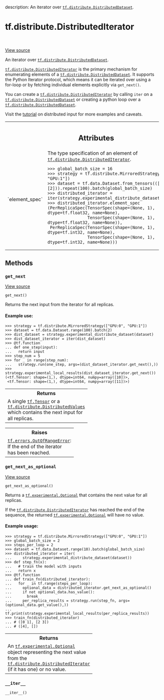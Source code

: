 description: An iterator over <a href="../../tf/distribute/DistributedDataset.md"><code>tf.distribute.DistributedDataset</code></a>.

<div itemscope itemtype="http://developers.google.com/ReferenceObject">
<meta itemprop="name" content="tf.distribute.DistributedIterator" />
<meta itemprop="path" content="Stable" />
<meta itemprop="property" content="__iter__"/>
<meta itemprop="property" content="get_next"/>
<meta itemprop="property" content="get_next_as_optional"/>
</div>

# tf.distribute.DistributedIterator

<!-- Insert buttons and diff -->

<table class="tfo-notebook-buttons tfo-api nocontent" align="left">

</table>

<a target="_blank" href="/code/stable/tensorflow/python/distribute/input_lib.py">View source</a>



An iterator over <a href="../../tf/distribute/DistributedDataset.md"><code>tf.distribute.DistributedDataset</code></a>.

<!-- Placeholder for "Used in" -->

<a href="../../tf/distribute/DistributedIterator.md"><code>tf.distribute.DistributedIterator</code></a> is the primary mechanism for enumerating
elements of a <a href="../../tf/distribute/DistributedDataset.md"><code>tf.distribute.DistributedDataset</code></a>. It supports the Python
Iterator protocol, which means it can be iterated over using a for-loop or by
fetching individual elements explicitly via `get_next()`.

You can create a <a href="../../tf/distribute/DistributedIterator.md"><code>tf.distribute.DistributedIterator</code></a> by calling `iter` on
a <a href="../../tf/distribute/DistributedDataset.md"><code>tf.distribute.DistributedDataset</code></a> or creating a python loop over a
<a href="../../tf/distribute/DistributedDataset.md"><code>tf.distribute.DistributedDataset</code></a>.

Visit the [tutorial](https://www.tensorflow.org/tutorials/distribute/input)
on distributed input for more examples and caveats.



<!-- Tabular view -->
 <table class="responsive fixed orange">
<colgroup><col width="214px"><col></colgroup>
<tr><th colspan="2"><h2 class="add-link">Attributes</h2></th></tr>

<tr>
<td>
`element_spec`
</td>
<td>
The type specification of an element of <a href="../../tf/distribute/DistributedIterator.md"><code>tf.distribute.DistributedIterator</code></a>.


```
>>> global_batch_size = 16
>>> strategy = tf.distribute.MirroredStrategy(["GPU:0", "GPU:1"])
>>> dataset = tf.data.Dataset.from_tensors(([1.],[2])).repeat(100).batch(global_batch_size)
>>> distributed_iterator = iter(strategy.experimental_distribute_dataset(dataset))
>>> distributed_iterator.element_spec
(PerReplicaSpec(TensorSpec(shape=(None, 1), dtype=tf.float32, name=None),
                TensorSpec(shape=(None, 1), dtype=tf.float32, name=None)),
 PerReplicaSpec(TensorSpec(shape=(None, 1), dtype=tf.int32, name=None),
                TensorSpec(shape=(None, 1), dtype=tf.int32, name=None)))
```
</td>
</tr>
</table>



## Methods

<h3 id="get_next"><code>get_next</code></h3>

<a target="_blank" href="/code/stable/tensorflow/python/distribute/input_lib.py">View source</a>

<pre class="devsite-click-to-copy prettyprint lang-py tfo-signature-link">
<code>get_next()
</code></pre>

Returns the next input from the iterator for all replicas.


#### Example use:



```
>>> strategy = tf.distribute.MirroredStrategy(["GPU:0", "GPU:1"])
>>> dataset = tf.data.Dataset.range(100).batch(2)
>>> dist_dataset = strategy.experimental_distribute_dataset(dataset)
>>> dist_dataset_iterator = iter(dist_dataset)
>>> @tf.function
... def one_step(input):
...   return input
>>> step_num = 5
>>> for _ in range(step_num):
...   strategy.run(one_step, args=(dist_dataset_iterator.get_next(),))
>>> strategy.experimental_local_results(dist_dataset_iterator.get_next())
(<tf.Tensor: shape=(1,), dtype=int64, numpy=array([10])>,
 <tf.Tensor: shape=(1,), dtype=int64, numpy=array([11])>)
```

<!-- Tabular view -->
 <table class="responsive fixed orange">
<colgroup><col width="214px"><col></colgroup>
<tr><th colspan="2">Returns</th></tr>
<tr class="alt">
<td colspan="2">
A single <a href="../../tf/Tensor.md"><code>tf.Tensor</code></a> or a <a href="../../tf/distribute/DistributedValues.md"><code>tf.distribute.DistributedValues</code></a> which contains
the next input for all replicas.
</td>
</tr>

</table>



<!-- Tabular view -->
 <table class="responsive fixed orange">
<colgroup><col width="214px"><col></colgroup>
<tr><th colspan="2">Raises</th></tr>
<tr class="alt">
<td colspan="2">
<a href="../../tf/errors/OutOfRangeError.md"><code>tf.errors.OutOfRangeError</code></a>: If the end of the iterator has been reached.
</td>
</tr>

</table>



<h3 id="get_next_as_optional"><code>get_next_as_optional</code></h3>

<a target="_blank" href="/code/stable/tensorflow/python/distribute/input_lib.py">View source</a>

<pre class="devsite-click-to-copy prettyprint lang-py tfo-signature-link">
<code>get_next_as_optional()
</code></pre>

Returns a <a href="../../tf/experimental/Optional.md"><code>tf.experimental.Optional</code></a> that contains the next value for all replicas.

If the <a href="../../tf/distribute/DistributedIterator.md"><code>tf.distribute.DistributedIterator</code></a> has reached the end of the
sequence, the returned <a href="../../tf/experimental/Optional.md"><code>tf.experimental.Optional</code></a> will have no value.

#### Example usage:



```
>>> strategy = tf.distribute.MirroredStrategy(["GPU:0", "GPU:1"])
>>> global_batch_size = 2
>>> steps_per_loop = 2
>>> dataset = tf.data.Dataset.range(10).batch(global_batch_size)
>>> distributed_iterator = iter(
...     strategy.experimental_distribute_dataset(dataset))
>>> def step_fn(x):
...   # train the model with inputs
...   return x
>>> @tf.function
... def train_fn(distributed_iterator):
...   for _ in tf.range(steps_per_loop):
...     optional_data = distributed_iterator.get_next_as_optional()
...     if not optional_data.has_value():
...       break
...     per_replica_results = strategy.run(step_fn, args=(optional_data.get_value(),))
...     tf.print(strategy.experimental_local_results(per_replica_results))
>>> train_fn(distributed_iterator)
... # ([0 1], [2 3])
... # ([4], [])
```

<!-- Tabular view -->
 <table class="responsive fixed orange">
<colgroup><col width="214px"><col></colgroup>
<tr><th colspan="2">Returns</th></tr>
<tr class="alt">
<td colspan="2">
An <a href="../../tf/experimental/Optional.md"><code>tf.experimental.Optional</code></a> object representing the next value from the
<a href="../../tf/distribute/DistributedIterator.md"><code>tf.distribute.DistributedIterator</code></a> (if it has one) or no value.
</td>
</tr>

</table>



<h3 id="__iter__"><code>__iter__</code></h3>

<pre class="devsite-click-to-copy prettyprint lang-py tfo-signature-link">
<code>__iter__()
</code></pre>






